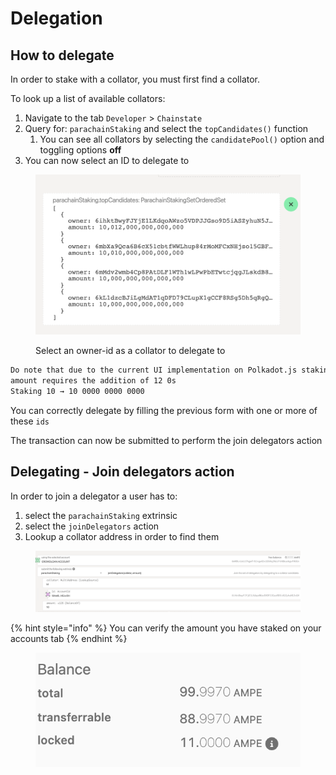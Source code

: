 # Delegation

## How to delegate

In order to stake with a collator, you must first find a collator.

To look up a list of available collators:

1. Navigate to the tab `Developer` > `Chainstate`&#x20;
2. Query for: `parachainStaking` and select the `topCandidates()` function
   1. You can see all collators by selecting the `candidatePool()` option and toggling options **off**
3. You can now select an ID to delegate to

<figure><img src="../../.gitbook/assets/Screenshot_2022-11-16_at_15.22.22.png" alt=""><figcaption><p>Select an owner-id as a collator to delegate to</p></figcaption></figure>

```bash
Do note that due to the current UI implementation on Polkadot.js staking X 
amount requires the addition of 12 0s 
Staking 10 → 10 0000 0000 0000
```

You can correctly delegate by filling the previous form with one or more of these `ids`

The transaction can now be submitted to perform the join delegators action

## Delegating - Join delegators action

In order to join a delegator a user has to:

1. select the `parachainStaking` extrinsic
2. select the `joinDelegators` action
3. Lookup a collator address in order to find them

<figure><img src="../../.gitbook/assets/Screenshot_2022-11-16_at_15.37.23.png" alt=""><figcaption></figcaption></figure>

{% hint style="info" %}
You can verify the amount you have staked on your accounts tab
{% endhint %}

<figure><img src="../../.gitbook/assets/image (3).png" alt=""><figcaption></figcaption></figure>
